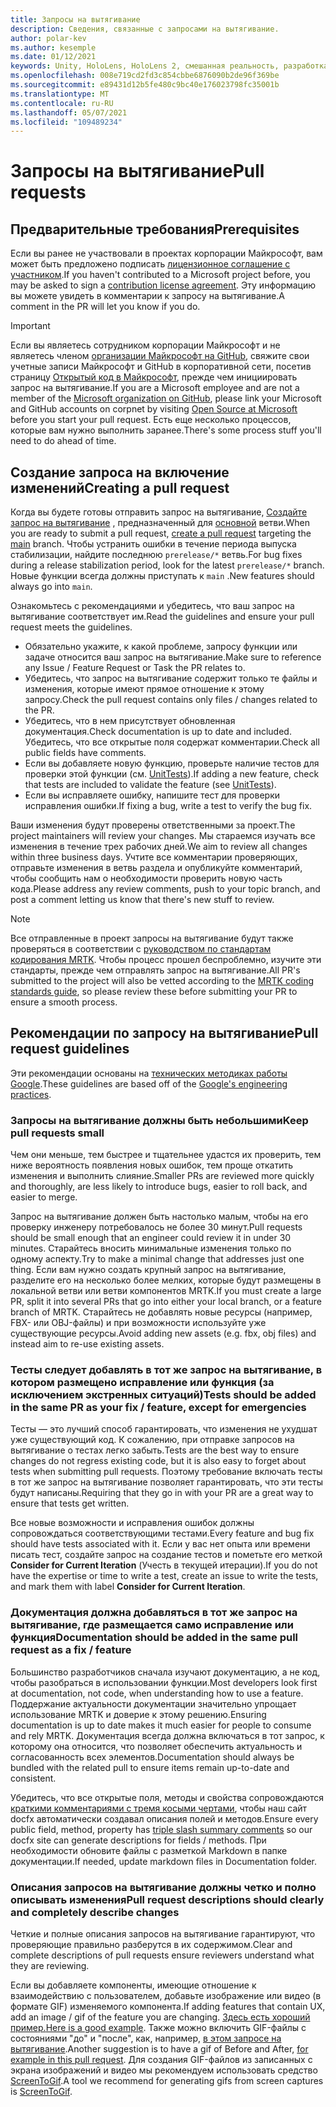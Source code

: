 ```yaml
---
title: Запросы на вытягивание
description: Сведения, связанные с запросами на вытягивание.
author: polar-kev
ms.author: kesemple
ms.date: 01/12/2021
keywords: Unity, HoloLens, HoloLens 2, смешанная реальность, разработка, MRTK, запрос на вытягивание
ms.openlocfilehash: 008e719cd2fd3c854cbbe6876090b2de96f369be
ms.sourcegitcommit: e89431d12b5fe480c9bc40e176023798fc35001b
ms.translationtype: MT
ms.contentlocale: ru-RU
ms.lasthandoff: 05/07/2021
ms.locfileid: "109489234"
---
```

# <a name="pull-requests"></a><span data-ttu-id="05dda-104">Запросы на вытягивание</span><span class="sxs-lookup"><span data-stu-id="05dda-104">Pull requests</span></span>

## <a name="prerequisites"></a><span data-ttu-id="05dda-105">Предварительные требования</span><span class="sxs-lookup"><span data-stu-id="05dda-105">Prerequisites</span></span>

<span data-ttu-id="05dda-106">Если вы ранее не участвовали в проектах корпорации Майкрософт, вам может быть предложено подписать [лицензионное соглашение с участником](https://cla.microsoft.com/).</span><span class="sxs-lookup"><span data-stu-id="05dda-106">If you haven't contributed to a Microsoft project before, you may be asked to sign a [contribution license agreement](https://cla.microsoft.com/).</span></span>
<span data-ttu-id="05dda-107">Эту информацию вы можете увидеть в комментарии к запросу на вытягивание.</span><span class="sxs-lookup"><span data-stu-id="05dda-107">A comment in the PR will let you know if you do.</span></span>

> [!IMPORTANT]
> <span data-ttu-id="05dda-108">Если вы являетесь сотрудником корпорации Майкрософт и не являетесь членом [организации Майкрософт на GitHub](https://github.com/Microsoft), свяжите свои учетные записи Майкрософт и GitHub в корпоративной сети, посетив страницу [Открытый код в Майкрософт](https://opensource.microsoft.com/), прежде чем инициировать запрос на вытягивание.</span><span class="sxs-lookup"><span data-stu-id="05dda-108">If you are a Microsoft employee and are not a member of the [Microsoft organization on GitHub](https://github.com/Microsoft), please link your Microsoft and GitHub accounts on corpnet by visiting [Open Source at Microsoft](https://opensource.microsoft.com/) before you start your pull request.</span></span> <span data-ttu-id="05dda-109">Есть еще несколько процессов, которые вам нужно выполнить заранее.</span><span class="sxs-lookup"><span data-stu-id="05dda-109">There's some process stuff you'll need to do ahead of time.</span></span>

## <a name="creating-a-pull-request"></a><span data-ttu-id="05dda-110">Создание запроса на включение изменений</span><span class="sxs-lookup"><span data-stu-id="05dda-110">Creating a pull request</span></span>

<span data-ttu-id="05dda-111">Когда вы будете готовы отправить запрос на вытягивание, [Создайте запрос на вытягивание](https://github.com/microsoft/MixedRealityToolkit-Unity/compare/main...main?expand=1) , предназначенный для [основной](https://github.com/microsoft/mixedrealitytoolkit-unity/tree/main) ветви.</span><span class="sxs-lookup"><span data-stu-id="05dda-111">When you are ready to submit a pull request, [create a pull request](https://github.com/microsoft/MixedRealityToolkit-Unity/compare/main...main?expand=1) targeting the [main](https://github.com/microsoft/mixedrealitytoolkit-unity/tree/main) branch.</span></span> <span data-ttu-id="05dda-112">Чтобы устранить ошибки в течение периода выпуска стабилизации, найдите последнюю `prerelease/*` ветвь.</span><span class="sxs-lookup"><span data-stu-id="05dda-112">For bug fixes during a release stabilization period, look for the latest `prerelease/*` branch.</span></span> <span data-ttu-id="05dda-113">Новые функции всегда должны приступать к `main` .</span><span class="sxs-lookup"><span data-stu-id="05dda-113">New features should always go into `main`.</span></span>

<span data-ttu-id="05dda-114">Ознакомьтесь с рекомендациями и убедитесь, что ваш запрос на вытягивание соответствует им.</span><span class="sxs-lookup"><span data-stu-id="05dda-114">Read the guidelines and ensure your pull request meets the guidelines.</span></span>

* <span data-ttu-id="05dda-115">Обязательно укажите, к какой проблеме, запросу функции или задаче относится ваш запрос на вытягивание.</span><span class="sxs-lookup"><span data-stu-id="05dda-115">Make sure to reference any Issue / Feature Request or Task the PR relates to.</span></span>
* <span data-ttu-id="05dda-116">Убедитесь, что запрос на вытягивание содержит только те файлы и изменения, которые имеют прямое отношение к этому запросу.</span><span class="sxs-lookup"><span data-stu-id="05dda-116">Check the pull request contains only files / changes related to the PR.</span></span>
* <span data-ttu-id="05dda-117">Убедитесь, что в нем присутствует обновленная документация.</span><span class="sxs-lookup"><span data-stu-id="05dda-117">Check documentation is up to date and included.</span></span> <span data-ttu-id="05dda-118">Убедитесь, что все открытые поля содержат комментарии.</span><span class="sxs-lookup"><span data-stu-id="05dda-118">Check all public fields have comments.</span></span>
* <span data-ttu-id="05dda-119">Если вы добавляете новую функцию, проверьте наличие тестов для проверки этой функции (см. [UnitTests](../contributing/unit-tests.md)).</span><span class="sxs-lookup"><span data-stu-id="05dda-119">If adding a new feature, check that tests are included to validate the feature (see [UnitTests](../contributing/unit-tests.md)).</span></span>
* <span data-ttu-id="05dda-120">Если вы исправляете ошибку, напишите тест для проверки исправления ошибки.</span><span class="sxs-lookup"><span data-stu-id="05dda-120">If fixing a bug, write a test to verify the bug fix.</span></span>

<span data-ttu-id="05dda-121">Ваши изменения будут проверены ответственными за проект.</span><span class="sxs-lookup"><span data-stu-id="05dda-121">The project maintainers will review your changes.</span></span> <span data-ttu-id="05dda-122">Мы стараемся изучать все изменения в течение трех рабочих дней.</span><span class="sxs-lookup"><span data-stu-id="05dda-122">We aim to review all changes within three business days.</span></span> <span data-ttu-id="05dda-123">Учтите все комментарии проверяющих, отправьте изменения в ветвь раздела и опубликуйте комментарий, чтобы сообщить нам о необходимости проверить новую часть кода.</span><span class="sxs-lookup"><span data-stu-id="05dda-123">Please address any review comments, push to your topic branch, and post a comment letting us know that there's new stuff to review.</span></span>

> [!NOTE]
> <span data-ttu-id="05dda-124">Все отправленные в проект запросы на вытягивание будут также проверяться в соответствии с [руководством по стандартам кодирования MRTK](../contributing/coding-guidelines.md). Чтобы процесс прошел беспроблемно, изучите эти стандарты, прежде чем отправлять запрос на вытягивание.</span><span class="sxs-lookup"><span data-stu-id="05dda-124">All PR's submitted to the project will also be vetted according to the [MRTK coding standards guide](../contributing/coding-guidelines.md), so please review these before submitting your PR to ensure a smooth process.</span></span>

## <a name="pull-request-guidelines"></a><span data-ttu-id="05dda-125">Рекомендации по запросу на вытягивание</span><span class="sxs-lookup"><span data-stu-id="05dda-125">Pull request guidelines</span></span>

<span data-ttu-id="05dda-126">Эти рекомендации основаны на [технических методиках работы Google](https://google.github.io/eng-practices/review/developer/small-cls.html).</span><span class="sxs-lookup"><span data-stu-id="05dda-126">These guidelines are based off of the [Google's engineering practices](https://google.github.io/eng-practices/review/developer/small-cls.html).</span></span>

### <a name="keep-pull-requests-small"></a><span data-ttu-id="05dda-127">Запросы на вытягивание должны быть небольшими</span><span class="sxs-lookup"><span data-stu-id="05dda-127">Keep pull requests small</span></span>

<span data-ttu-id="05dda-128">Чем они меньше, тем быстрее и тщательнее удастся их проверить, тем ниже вероятность появления новых ошибок, тем проще откатить изменения и выполнить слияние.</span><span class="sxs-lookup"><span data-stu-id="05dda-128">Smaller PRs are reviewed more quickly and thoroughly, are less likely to introduce bugs, easier to roll back, and easier to merge.</span></span>

<span data-ttu-id="05dda-129">Запрос на вытягивание должен быть настолько малым, чтобы на его проверку инженеру потребовалось не более 30 минут.</span><span class="sxs-lookup"><span data-stu-id="05dda-129">Pull requests should be small enough that an engineer could review it in under 30 minutes.</span></span> <span data-ttu-id="05dda-130">Старайтесь вносить минимальные изменения только по одному аспекту.</span><span class="sxs-lookup"><span data-stu-id="05dda-130">Try to make a minimal change that addresses just one thing.</span></span> <span data-ttu-id="05dda-131">Если вам нужно создать крупный запрос на вытягивание, разделите его на несколько более мелких, которые будут размещены в локальной ветви или ветви компонентов MRTK.</span><span class="sxs-lookup"><span data-stu-id="05dda-131">If you must create a large PR, split it into several PRs that go into either your local branch, or a feature branch of MRTK.</span></span> <span data-ttu-id="05dda-132">Старайтесь не добавлять новые ресурсы (например, FBX- или OBJ-файлы) и при возможности используйте уже существующие ресурсы.</span><span class="sxs-lookup"><span data-stu-id="05dda-132">Avoid adding new assets (e.g. fbx, obj files) and instead aim to re-use existing assets.</span></span>

### <a name="tests-should-be-added-in-the-same-pr-as-your-fix--feature-except-for-emergencies"></a><span data-ttu-id="05dda-133">Тесты следует добавлять в тот же запрос на вытягивание, в котором размещено исправление или функция (за исключением экстренных ситуаций)</span><span class="sxs-lookup"><span data-stu-id="05dda-133">Tests should be added in the same PR as your fix / feature, except for emergencies</span></span>

<span data-ttu-id="05dda-134">Тесты — это лучший способ гарантировать, что изменения не ухудшат уже существующий код. К сожалению, при отправке запросов на вытягивание о тестах легко забыть.</span><span class="sxs-lookup"><span data-stu-id="05dda-134">Tests are the best way to ensure changes do not regress existing code, but it is also easy to forget about tests when submitting pull requests.</span></span> <span data-ttu-id="05dda-135">Поэтому требование включать тесты в тот же запрос на вытягивание позволяет гарантировать, что эти тесты будут написаны.</span><span class="sxs-lookup"><span data-stu-id="05dda-135">Requiring that they go in with your PR are a great way to ensure that tests get written.</span></span>

<span data-ttu-id="05dda-136">Все новые возможности и исправления ошибок должны сопровождаться соответствующими тестами.</span><span class="sxs-lookup"><span data-stu-id="05dda-136">Every feature and bug fix should have tests associated with it.</span></span> <span data-ttu-id="05dda-137">Если у вас нет опыта или времени писать тест, создайте запрос на создание тестов и пометьте его меткой **Consider for Current Iteration** (Учесть в текущей итерации).</span><span class="sxs-lookup"><span data-stu-id="05dda-137">If you do not have the expertise or time to write a test, create an issue to write the tests, and mark them with label **Consider for Current Iteration**.</span></span>

### <a name="documentation-should-be-added-in-the-same-pull-request-as-a-fix--feature"></a><span data-ttu-id="05dda-138">Документация должна добавляться в тот же запрос на вытягивание, где размещается само исправление или функция</span><span class="sxs-lookup"><span data-stu-id="05dda-138">Documentation should be added in the same pull request as a fix / feature</span></span>

<span data-ttu-id="05dda-139">Большинство разработчиков сначала изучают документацию, а не код, чтобы разобраться в использовании функции.</span><span class="sxs-lookup"><span data-stu-id="05dda-139">Most developers look first at documentation, not code, when understanding how to use a feature.</span></span> <span data-ttu-id="05dda-140">Поддержание актуальности документации значительно упрощает использование MRTK и доверие к этому решению.</span><span class="sxs-lookup"><span data-stu-id="05dda-140">Ensuring documentation is up to date makes it much easier for people to consume and rely MRTK.</span></span>  <span data-ttu-id="05dda-141">Документация всегда должна включаться в тот запрос, к которому она относится, что позволяет обеспечить актуальность и согласованность всех элементов.</span><span class="sxs-lookup"><span data-stu-id="05dda-141">Documentation should always be bundled with the related pull to ensure items remain up-to-date and consistent.</span></span>

<span data-ttu-id="05dda-142">Убедитесь, что все открытые поля, методы и свойства сопровождаются [краткими комментариями с тремя косыми чертами](https://dotnet.github.io/docfx/spec/triple_slash_comments_spec.html), чтобы наш сайт docfx автоматически создавал описания полей и методов.</span><span class="sxs-lookup"><span data-stu-id="05dda-142">Ensure every public field, method, property has [triple slash summary comments](https://dotnet.github.io/docfx/spec/triple_slash_comments_spec.html) so our docfx site can generate descriptions for fields / methods.</span></span> <span data-ttu-id="05dda-143">При необходимости обновите файлы с разметкой Markdown в папке документации.</span><span class="sxs-lookup"><span data-stu-id="05dda-143">If needed, update markdown files in Documentation folder.</span></span>

### <a name="pull-request-descriptions-should-clearly-and-completely-describe-changes"></a><span data-ttu-id="05dda-144">Описания запросов на вытягивание должны четко и полно описывать изменения</span><span class="sxs-lookup"><span data-stu-id="05dda-144">Pull request descriptions should clearly and completely describe changes</span></span>

<span data-ttu-id="05dda-145">Четкие и полные описания запросов на вытягивание гарантируют, что проверяющие правильно разберутся в их содержимом.</span><span class="sxs-lookup"><span data-stu-id="05dda-145">Clear and complete descriptions of pull requests ensure reviewers understand what they are reviewing.</span></span>

<span data-ttu-id="05dda-146">Если вы добавляете компоненты, имеющие отношение к взаимодействию с пользователем, добавьте изображение или видео (в формате GIF) изменяемого компонента.</span><span class="sxs-lookup"><span data-stu-id="05dda-146">If adding features that contain UX, add an image / gif of the feature you are changing.</span></span> <span data-ttu-id="05dda-147">[Здесь есть хороший пример.](https://github.com/microsoft/MixedRealityToolkit-Unity/pull/4532)</span><span class="sxs-lookup"><span data-stu-id="05dda-147">[Here is a good example](https://github.com/microsoft/MixedRealityToolkit-Unity/pull/4532).</span></span> <span data-ttu-id="05dda-148">Также можно включить GIF-файлы с состояниями "до" и "после", как, например, [в этом запросе на вытягивание](https://github.com/microsoft/MixedRealityToolkit-Unity/pull/5896).</span><span class="sxs-lookup"><span data-stu-id="05dda-148">Another suggestion is to have a gif of Before and After, [for example in this pull request](https://github.com/microsoft/MixedRealityToolkit-Unity/pull/5896).</span></span> <span data-ttu-id="05dda-149">Для создания GIF-файлов из записанных с экрана изображений и видео мы рекомендуем использовать средство [ScreenToGif](https://www.screentogif.com/).</span><span class="sxs-lookup"><span data-stu-id="05dda-149">A tool we recommend for generating gifs from screen captures is [ScreenToGif](https://www.screentogif.com/).</span></span>
